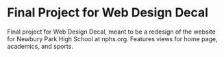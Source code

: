 # Final Project for Web Design Decal 
Final project for Web Design Decal, meant to be a redesign of the website for Newbury Park High School at nphs.org.
Features views for home page, academics, and sports.
